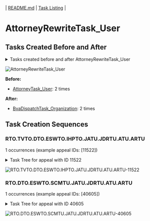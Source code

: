 | [README.md](/README.md) | [Task Listing](tasklist.md) |

# AttorneyRewriteTask_User

## Tasks Created Before and After

<details><summary>Tasks created before and after AttorneyRewriteTask_User</summary>

```
digraph G {
rankdir="LR";
"AttorneyRewriteTask_User" -> "BvaDispatchTask_Organization" [label=2]
"AttorneyTask_User" -> "AttorneyRewriteTask_User" [label=2]
}
```
</details>

![AttorneyRewriteTask_User](dot/AttorneyRewriteTask_User.dot.png)

**Before:**

   * [AttorneyTask_User](AttorneyTask_User.md): 2 times

**After:**

   * [BvaDispatchTask_Organization](BvaDispatchTask_Organization.md): 2 times

## Task Creation Sequences

### RTO.TVTO.DTO.ESWTO.IHPTO.JATU.JDRTU.ATU.ARTU

1 occurrences (example appeal IDs: [11522])

<details><summary>Task Tree for appeal with ID 11522</summary>

```
@startuml
object 0.RootTask_Organization #66c2a5
object 1.TrackVeteranTask_Organization #8da0cb
object 2.DistributionTask_Organization #fc8d62
object 3.EvidenceSubmissionWindowTask_Organization #b3b3b3
object 4.InformalHearingPresentationTask_Organization #ffd92f
object 5.JudgeAssignTask_User #8da0cb
object 6.JudgeDecisionReviewTask_User #66c2a5
object 7.AttorneyTask_User #fc8d62
object 8.AttorneyRewriteTask_User #8da0cb
object 9.BvaDispatchTask_Organization #e5c494
object 10.BvaDispatchTask_User #e5c494
0.RootTask_Organization -- 1.TrackVeteranTask_Organization
0.RootTask_Organization -- 2.DistributionTask_Organization
2.DistributionTask_Organization -- 3.EvidenceSubmissionWindowTask_Organization
2.DistributionTask_Organization -- 4.InformalHearingPresentationTask_Organization
0.RootTask_Organization -- 5.JudgeAssignTask_User
0.RootTask_Organization -- 6.JudgeDecisionReviewTask_User
6.JudgeDecisionReviewTask_User -- 7.AttorneyTask_User
6.JudgeDecisionReviewTask_User -- 8.AttorneyRewriteTask_User
0.RootTask_Organization -- 9.BvaDispatchTask_Organization
9.BvaDispatchTask_Organization -- 10.BvaDispatchTask_User
@enduml
```
</details>

![RTO.TVTO.DTO.ESWTO.IHPTO.JATU.JDRTU.ATU.ARTU-11522](uml/RTO.TVTO.DTO.ESWTO.IHPTO.JATU.JDRTU.ATU.ARTU-11522.png)

### RTO.DTO.ESWTO.SCMTU.JATU.JDRTU.ATU.ARTU

1 occurrences (example appeal IDs: [40605])

<details><summary>Task Tree for appeal with ID 40605</summary>

```
@startuml
object 0.RootTask_Organization #66c2a5
object 1.DistributionTask_Organization #fc8d62
object 2.EvidenceSubmissionWindowTask_Organization #b3b3b3
object 3.SpecialCaseMovementTask_User #a6d854
object 4.JudgeAssignTask_User #8da0cb
object 5.JudgeDecisionReviewTask_User #66c2a5
object 6.AttorneyTask_User #fc8d62
object 7.AttorneyRewriteTask_User #8da0cb
object 8.BvaDispatchTask_Organization #e5c494
object 9.BvaDispatchTask_User #e5c494
0.RootTask_Organization -- 1.DistributionTask_Organization
1.DistributionTask_Organization -- 2.EvidenceSubmissionWindowTask_Organization
1.DistributionTask_Organization -- 3.SpecialCaseMovementTask_User
0.RootTask_Organization -- 4.JudgeAssignTask_User
0.RootTask_Organization -- 5.JudgeDecisionReviewTask_User
5.JudgeDecisionReviewTask_User -- 6.AttorneyTask_User
5.JudgeDecisionReviewTask_User -- 7.AttorneyRewriteTask_User
0.RootTask_Organization -- 8.BvaDispatchTask_Organization
8.BvaDispatchTask_Organization -- 9.BvaDispatchTask_User
@enduml
```
</details>

![RTO.DTO.ESWTO.SCMTU.JATU.JDRTU.ATU.ARTU-40605](uml/RTO.DTO.ESWTO.SCMTU.JATU.JDRTU.ATU.ARTU-40605.png)

